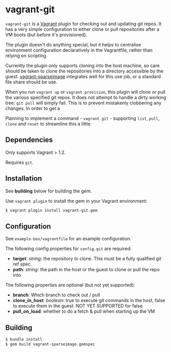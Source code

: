 # vagrant-git

`vagrant-git` is a [Vagrant](http://vagrantup.com) plugin for checking out and updating git repos. It has a very simple configuration to either clone or pull repositories after a VM boots (but before it's provisioned).

The plugin doesn't do anything special, but it helps to centralise environment configuration declaratively in the Vagrantfile, rather than relying on scripting.

Currently the plugin only supports cloning into the host machine, so care should be taken to clone the repositories into a directory accessible by the guest. [vagrant-sparseimage](https://github.com/Learnosity/vagrant-sparseimage) integrates well for this use job, or a standard file share should be use.

When you run `vagrant up` or `vagrant provision`, this plugin will clone or pull the various specified git repos. It does not attempt to handle a dirty working tree: `git pull` will simply fail. This is to prevent mistakenly clobbering any changes. In order to get a 

Planning to implement a command - `vagrant git` - supporting `list`, `pull`, `clone` and `reset` to streamline this a little.


## Dependencies

Only supports Vagrant > 1.2.

Requires `git`.

## Installation

See **building** below for building the gem.

Use `vagrant plugin` to install the gem in your Vagrant environment:

```bash
$ vagrant plugin install vagrant-git.gem
```

## Configuration

See `example-box/vagrantfile` for an example configuration.

The following config properties for `config.git` are required:

* **target**: *string*: the repository to clone. This must be a fully qualified git ref spec.
* **path**: *string*: the path in the host or the guest to clone or pull the repo into

The following properties are optional (but not yet supported):

* **branch**: Which branch to check out / pull
* **clone_in_host**: *boolean*: true to execute git commands in the host, false to execute them in the guest. NOT YET SUPPORTED for false.
* **pull_on_load**: whether to do a fetch & pull when starting up the VM

## Building

```bash
$ bundle install
$ gem build vagrant-sparseimage.gemspec
```
